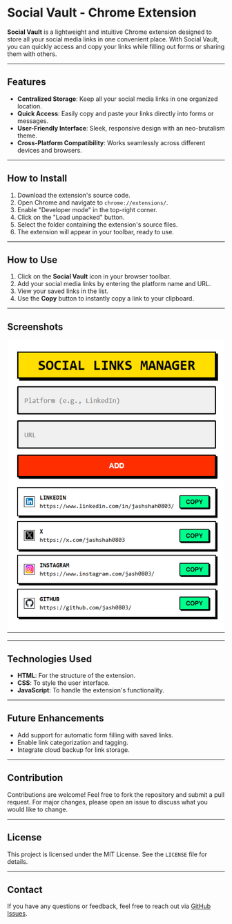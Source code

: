 # Social Vault - Chrome Extension

**Social Vault** is a lightweight and intuitive Chrome extension designed to store all your social media links in one convenient place. With Social Vault, you can quickly access and copy your links while filling out forms or sharing them with others.

---

## Features

- **Centralized Storage**: Keep all your social media links in one organized location.
- **Quick Access**: Easily copy and paste your links directly into forms or messages.
- **User-Friendly Interface**: Sleek, responsive design with an neo-brutalism theme.
- **Cross-Platform Compatibility**: Works seamlessly across different devices and browsers.

---

## How to Install

1. Download the extension's source code.
2. Open Chrome and navigate to `chrome://extensions/`.
3. Enable "Developer mode" in the top-right corner.
4. Click on the "Load unpacked" button.
5. Select the folder containing the extension's source files.
6. The extension will appear in your toolbar, ready to use.

---

## How to Use

1. Click on the **Social Vault** icon in your browser toolbar.
2. Add your social media links by entering the platform name and URL.
3. View your saved links in the list.
4. Use the **Copy** button to instantly copy a link to your clipboard.

---

## Screenshots

![Screenshot](Screenshot.png)

---

## Technologies Used

- **HTML**: For the structure of the extension.
- **CSS**: To style the user interface.
- **JavaScript**: To handle the extension's functionality.

---

## Future Enhancements

- Add support for automatic form filling with saved links.
- Enable link categorization and tagging.
- Integrate cloud backup for link storage.

---

## Contribution

Contributions are welcome! Feel free to fork the repository and submit a pull request. For major changes, please open an issue to discuss what you would like to change.

---

## License

This project is licensed under the MIT License. See the `LICENSE` file for details.

---

## Contact

If you have any questions or feedback, feel free to reach out via [GitHub Issues](https://github.com/your-repo/issues).

